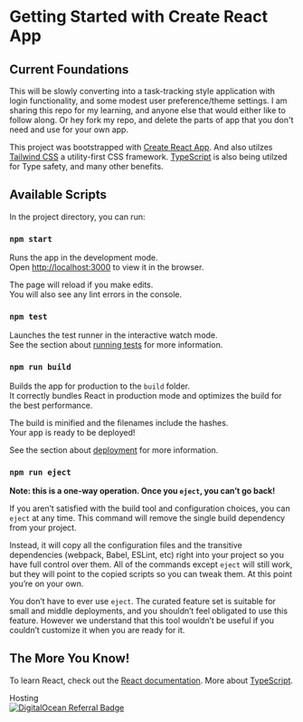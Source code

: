 # Getting Started with Create React App

## Current Foundations
This will be slowly converting into a task-tracking style application with login functionality, and some modest user preference/theme settings. I am sharing this repo for my learning, and anyone else that would either like to follow along. Or hey fork my repo, and delete the parts of app that you don't need and use for your own app.

This project was bootstrapped with [Create React App](https://github.com/facebook/create-react-app). And also utilzes [Tailwind CSS](https://tailwindcss.com/) a utility-first CSS framework. [TypeScript](https://www.typescriptlang.org/) is also being utilzed for Type safety, and many other benefits.

## Available Scripts

In the project directory, you can run:

### `npm start`

Runs the app in the development mode.\
Open [http://localhost:3000](http://localhost:3000) to view it in the browser.

The page will reload if you make edits.\
You will also see any lint errors in the console.

### `npm test`

Launches the test runner in the interactive watch mode.\
See the section about [running tests](https://facebook.github.io/create-react-app/docs/running-tests) for more information.

### `npm run build`

Builds the app for production to the `build` folder.\
It correctly bundles React in production mode and optimizes the build for the best performance.

The build is minified and the filenames include the hashes.\
Your app is ready to be deployed!

See the section about [deployment](https://facebook.github.io/create-react-app/docs/deployment) for more information.

### `npm run eject`

**Note: this is a one-way operation. Once you `eject`, you can’t go back!**

If you aren’t satisfied with the build tool and configuration choices, you can `eject` at any time. This command will remove the single build dependency from your project.

Instead, it will copy all the configuration files and the transitive dependencies (webpack, Babel, ESLint, etc) right into your project so you have full control over them. All of the commands except `eject` will still work, but they will point to the copied scripts so you can tweak them. At this point you’re on your own.

You don’t have to ever use `eject`. The curated feature set is suitable for small and middle deployments, and you shouldn’t feel obligated to use this feature. However we understand that this tool wouldn’t be useful if you couldn’t customize it when you are ready for it.

## The More You Know!
To learn React, check out the [React documentation](https://reactjs.org/). More about [TypeScript](https://www.typescriptlang.org/docs/).

Hosting<br>
[![DigitalOcean Referral Badge](https://web-platforms.sfo2.cdn.digitaloceanspaces.com/WWW/Badge%201.svg)](https://www.digitalocean.com/?refcode=8740a4a8f85e&utm_campaign=Referral_Invite&utm_medium=Referral_Program&utm_source=badge)
